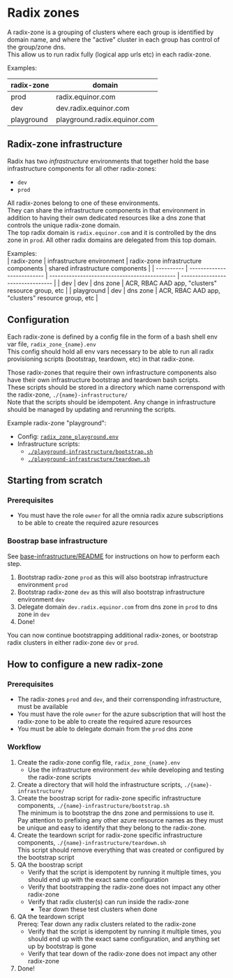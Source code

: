 # Radix zones

A radix-zone is a grouping of clusters where each group is identified by domain name, and where the "active" cluster in each group has control of the group/zone dns.   
This allow us to run radix fully (logical app urls etc) in each radix-zone.  

Examples:

| radix-zone | domain |
| ---------- | ------ |
| prod |  radix.equinor.com |
| dev |  dev.radix.equinor.com |
| playground |  playground.radix.equinor.com |

## Radix-zone infrastructure

Radix has two _infrastructure_ environments that together hold the base infrastructure components for all other radix-zones:
- `dev`
- `prod`

All radix-zones belong to one of these environments.  
They can share the infrastructure components in that environment in addition to having their own dedicated resources like a dns zone that controls the unique radix-zone domain.  
The top radix domain is `radix.equinor.com` and it is controlled by the dns zone in `prod`. All other radix domains are delegated from this top domain.  

Examples:  
| radix-zone | infrastructure environment | radix-zone infrastructure components | shared infrastructure components |
| ---------- | -------------------------- | --------------------------------------------- | -------------------------------- |
| dev        | dev                        | dns zone | ACR, RBAC AAD app, "clusters" resource group, etc |
| playground | dev                        | dns zone | ACR, RBAC AAD app, "clusters" resource group, etc |


## Configuration

Each radix-zone is defined by a config file in the form of a bash shell env var file, `radix_zone_{name}.env`  
This config should hold all env vars necessary to be able to run all radix provisioning scripts (bootstrap, teardown, etc) in that radix-zone.  

Those radix-zones that require their own infrastructure components also have their own infrastructure bootstrap and teardown bash scripts.  
These scripts should be stored in a directory which name correnspond with the radix-zone, `./{name}-infrastructure/`  
Note that the scripts should be idempotent. Any change in infrastructure should be managed by updating and rerunning the scripts.

Example radix-zone "playground":  
- Config: [`radix_zone_playground.env`](./radix_zone_playground.env)
- Infrastructure scripts:  
  - [`./playground-infrastructure/bootstrap.sh`](./playground-infrastructure/bootstrap.sh)
  - [`./playground-infrastructure/teardown.sh`](./playground-infrastructure/teardown.sh)


## Starting from scratch

### Prerequisites

- You must have the role `owner` for all the omnia radix azure subscriptions to be able to create the required azure resources

### Boostrap base infrastructure

See [base-infrastructure/README](./base-infrastructure/README.md) for instructions on how to perform each step.

1. Bootstrap radix-zone `prod` as this will also bootstrap infrastructure environment `prod`       
1. Bootstrap radix-zone `dev` as this will also bootstrap infrastructure environment `dev` 
1. Delegate domain `dev.radix.equinor.com` from dns zone in `prod` to dns zone in `dev`
1. Done!

You can now continue bootstrapping additional radix-zones, or bootstrap radix clusters in either radix-zone `dev` or `prod`.


## How to configure a new radix-zone

### Prerequisites  

- The radix-zones `prod` and `dev`, and their corrensponding infrastructure, must be available
- You must have the role `owner` for the azure subscription that will host the radix-zone to be able to create the required azure resources
- You must be able to delegate domain from the `prod` dns zone

### Workflow

1. Create the radix-zone config file, `radix_zone_{name}.env`
   - Use the infrastructure environment `dev` while developing and testing the radix-zone scripts
1. Create a directory that will hold the infrastructure scripts, `./{name}-infrastructure/`
1. Create the boostrap script for radix-zone specific infrastructure components, `./{name}-infrastructure/bootstrap.sh`  
   The minimum is to bootstrap the dns zone and permissions to use it.  
   Pay attention to prefixing any other azure resource names as they must be unique and easy to identify that they belong to the radix-zone.
1. Create the teardown script for radix-zone specific infrastructure components, `./{name}-infrastructure/teardown.sh`  
   This script should remove everything that was created or configured by the bootstrap script
1. QA the boostrap script
   - Verify that the script is idempotent by running it multiple times, you should end up with the exact same configuration
   - Verify that bootstrapping the radix-zone does not impact any other radix-zone
   - Verify that radix cluster(s) can run inside the radix-zone
     - Tear down these test clusters when done
1. QA the teardown script  
   Prereq: Tear down any radix clusters related to the radix-zone
   - Verify that the script is idempotent by running it multiple times, you should end up with the exact same configuration, and anything set up by bootstrap is gone
   - Verify that tear down of the radix-zone does not impact any other radix-zone
1. Done!